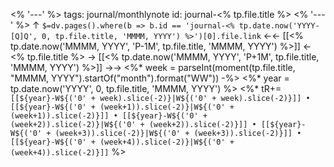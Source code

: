 <% '---' %>
tags: journal/monthlynote
id: journal-<% tp.file.title %>
<% '---' %>
↑ `$=dv.pages().where(b => b.id == 'journal-<% tp.date.now('YYYY-[Q]Q', 0, tp.file.title, 'MMMM, YYYY') %>')[0].file.link`
←← [[<% tp.date.now('MMMM, YYYY', 'P-1M', tp.file.title, 'MMMM, YYYY') %>]] ← <% tp.file.title %> → [[<% tp.date.now('MMMM, YYYY', 'P+1M', tp.file.title, 'MMMM, YYYY') %>]] →→
<%* week = parseInt(moment(tp.file.title, "MMMM, YYYY").startOf("month").format("WW")) -%>
<%* year = tp.date.now('YYYY', 0, tp.file.title, 'MMMM, YYYY') %>
<%* tR+=`[[${year}-W${('0' + week).slice(-2)}|W${('0' + week).slice(-2)}]] • [[${year}-W${('0' + (week+1)).slice(-2)}|W${('0' + (week+1)).slice(-2)}]] • [[${year}-W${('0' + (week+2)).slice(-2)}|W${('0' + (week+2)).slice(-2)}]] • [[${year}-W${('0' + (week+3)).slice(-2)}|W${('0' + (week+3)).slice(-2)}]] • [[${year}-W${('0' + (week+4)).slice(-2)}|W${('0' + (week+4)).slice(-2)}]]` %>